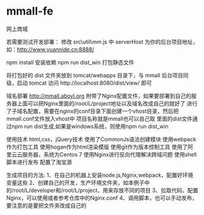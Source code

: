 # mmall-fe
网上商城


若需要测试开发部署：
修改 src\util\mm.js 中 serverHost 为你的后台项目地址，如：http://www.yuannide.cn:8888/

npm install 安装依赖
npm run dist_win 打包静态文件

将打包好的 dist 文件夹放到 tomcat/webapps 目录下，与 mmall 后台项目同级，启动 tomcat
访问 http://localhost:8080/dist/view/ 即可




域名部署
http://mmall.aboyl.org
附带了Nginx配置文件，如果要部署到自己的服务器上面可以把Nginx里面的/root/L/project地址以及域名改成自己的就好了
进行了子域名配置，需要在nginx的conf目录下面创建一个vhost目录，然后把mmall.conf文件放入vhost中
项目名称就是mmall也可以自己取
里面的dist文件通过npm run dist生成,如果是windows系统，则使用npm run dist_win

使用技术
html,css，jQuery技术
使用了CommonJs语法创建模块
使用webpack作为打包工具
使用hogan作为html渲染模版
使用git作为版本控制工具
使用了阿里云云服务器，系统为Centos 7
使用Nginx进行反向代理解决跨域问题
使用shell脚本进行发布
配置了淘宝源


生成项目的方法:
1、在自己的机器上安装node.js,Nginx,webpack，配置好环境变量这些
2、创建自己的开发，生产环境文件夹，如本例子中的/root/L/developer和/root/L/project，用来存放不同的项目
3、拉取代码，配置Nginx，可以使用或者参考仓库中的Nginx.conf
4、调用脚本，也可以手动发布，要注意的是要把文件夹改成自己的
